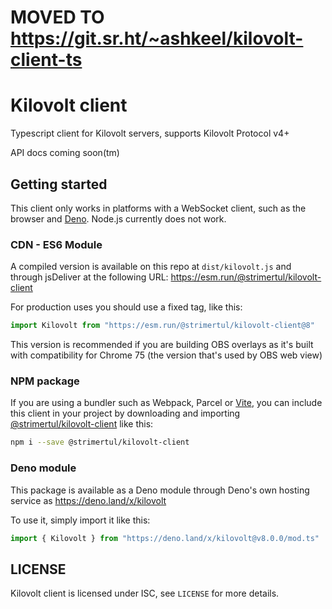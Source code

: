 # MOVED TO <https://git.sr.ht/~ashkeel/kilovolt-client-ts>

# Kilovolt client

Typescript client for Kilovolt servers, supports Kilovolt Protocol v4+

API docs coming soon(tm)

## Getting started

This client only works in platforms with a WebSocket client, such as the browser and [Deno](https://deno.land/). Node.js currently does not work.

### CDN - ES6 Module

A compiled version is available on this repo at `dist/kilovolt.js` and through jsDeliver at the following URL: <https://esm.run/@strimertul/kilovolt-client>

For production uses you should use a fixed tag, like this:

```ts
import Kilovolt from "https://esm.run/@strimertul/kilovolt-client@8"
```

This version is recommended if you are building OBS overlays as it's built with compatibility for Chrome 75 (the version that's used by OBS web view)

### NPM package

If you are using a bundler such as Webpack, Parcel or [Vite](https://vitejs.dev/), you can include this client in your project by downloading and importing [@strimertul/kilovolt-client](https://www.npmjs.com/package/@strimertul/kilovolt-client) like this:

```sh
npm i --save @strimertul/kilovolt-client
```

### Deno module

This package is available as a Deno module through Deno's own hosting service as <https://deno.land/x/kilovolt>

To use it, simply import it like this:

```ts
import { Kilovolt } from "https://deno.land/x/kilovolt@v8.0.0/mod.ts"
```

## LICENSE

Kilovolt client is licensed under ISC, see `LICENSE` for more details.
